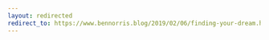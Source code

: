 ```yaml
---
layout: redirected
redirect_to: https://www.bennorris.blog/2019/02/06/finding-your-dream.html
---
```

